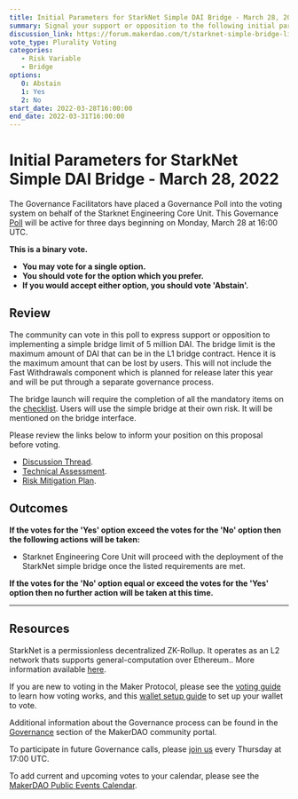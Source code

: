 ```yaml
---
title: Initial Parameters for StarkNet Simple DAI Bridge - March 28, 2022
summary: Signal your support or opposition to the following initial parameters that will be used in the deployment of StarkNet Simple Bridge.
discussion_link: https://forum.makerdao.com/t/starknet-simple-bridge-limit-poll-risk-assessment-mitigation/14158
vote_type: Plurality Voting
categories:
   - Risk Variable
   - Bridge
options:
   0: Abstain
   1: Yes
   2: No
start_date: 2022-03-28T16:00:00
end_date: 2022-03-31T16:00:00
---
```

# Initial Parameters for StarkNet Simple DAI Bridge - March 28, 2022

The Governance Facilitators have placed a Governance Poll into the voting system on behalf of the Starknet Engineering Core Unit. This Governance [Poll](https://community-development.makerdao.com/en/learn/governance/on-chain-gov) will be active for three days beginning on Monday, March 28 at 16:00 UTC.

**This is a binary vote.** 
- **You may vote for a single option.** 
- **You should vote for the option which you prefer.**
- **If you would accept either option, you should vote 'Abstain'.**

## Review
The community can vote in this poll to express support or opposition to implementing a simple bridge limit of 5 million DAI. The bridge limit is the maximum amount of DAI that can be in the L1 bridge contract. Hence it is the maximum amount that can be lost by users. This will not include the Fast Withdrawals component which is planned for release later this year and will be put through a separate governance process.

The bridge launch will require the completion of all the mandatory items on the [checklist](https://docs.google.com/spreadsheets/d/1lg4LFQCW7x4bcR8gEgHoE7DB2rqa4GA4DPSUdMOgBsI/edit#gid=718243816).
Users will use the simple bridge at their own risk. It will be mentioned on the bridge interface.

Please review the links below to inform your position on this proposal before voting.

* [Discussion Thread](https://forum.makerdao.com/t/starknet-simple-bridge-limit-poll-risk-assessment-mitigation/14158). 
* [Technical Assessment](https://forum.makerdao.com/t/starknet-dai-bridge-and-starknet-platform-technical-risk-assessment/13950).
* [Risk Mitigation Plan](https://docs.google.com/spreadsheets/d/1aByYNfjz1m7o9jyiIhHq-G6OEKq--wu0eoQXzVgc4XE/edit#gid=0). 

## Outcomes

**If the votes for the 'Yes' option exceed the votes for the 'No' option then the following actions will be taken:**
* Starknet Engineering Core Unit will proceed with the deployment of the StarkNet simple bridge once the listed requirements are met.

**If the votes for the 'No' option equal or exceed the votes for the 'Yes' option then no further action will be taken at this time.**

---

## Resources

StarkNet is a permissionless decentralized ZK-Rollup. It operates as an L2 network thats supports general-computation over Ethereum.. More information available [here](https://starknet.io/).

If you are new to voting in the Maker Protocol, please see the [voting guide](https://community-development.makerdao.com/en/learn/governance/how-voting-works/) to learn how voting works, and this [wallet setup guide](https://community-development.makerdao.com/en/learn/governance/voting-setup/) to set up your wallet to vote.

Additional information about the Governance process can be found in the [Governance](https://community-development.makerdao.com/en/learn/governance) section of the MakerDAO community portal.

To participate in future Governance calls, please [join us](https://github.com/makerdao/community/tree/master/governance/governance-and-risk-meetings) every Thursday at 17:00 UTC.

To add current and upcoming votes to your calendar, please see the [MakerDAO Public Events Calendar](https://calendar.google.com/calendar/embed?src=makerdao.com_3efhm2ghipksegl009ktniomdk%40group.calendar.google.com&ctz=UTC&mode=week&showCalendars=0&showPrint=0).
